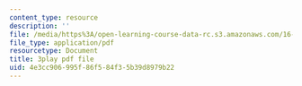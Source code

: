 ```yaml
---
content_type: resource
description: ''
file: /media/https%3A/open-learning-course-data-rc.s3.amazonaws.com/16-687-private-pilot-ground-school-january-iap-2019/4e3cc906995f86f584f35b39d8979b22_MNIYBTHc6mg.pdf
file_type: application/pdf
resourcetype: Document
title: 3play pdf file
uid: 4e3cc906-995f-86f5-84f3-5b39d8979b22
---
```

